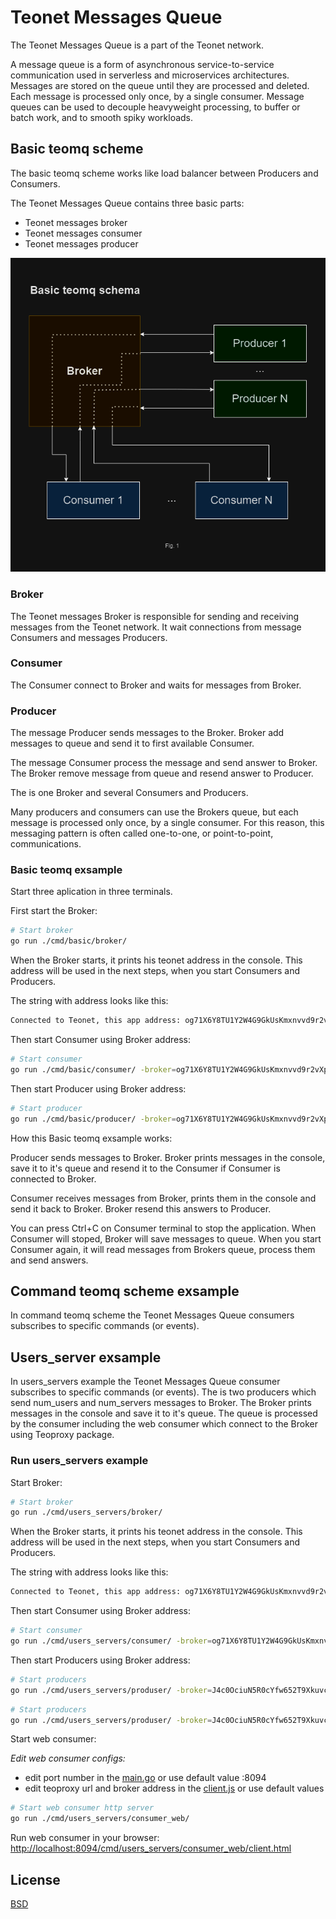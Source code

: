 # Teonet Messages Queue

The Teonet Messages Queue is a part of the Teonet network.

A message queue is a form of asynchronous service-to-service communication used in serverless and microservices architectures. Messages are stored on the queue until they are processed and deleted. Each message is processed only once, by a single consumer. Message queues can be used to decouple heavyweight processing, to buffer or batch work, and to smooth spiky workloads.

## Basic teomq scheme

The basic teomq scheme works like load balancer between Producers and Consumers.

The Teonet Messages Queue contains three basic parts:

- Teonet messages broker
- Teonet messages consumer
- Teonet messages producer

![Basic teomq scheme](img/Basic-mq.drawio.png)

### Broker

The Teonet messages Broker is responsible for sending and receiving messages
from the Teonet network. It wait connections from message Consumers and messages
Producers.

### Consumer

The Consumer connect to Broker and waits for messages from Broker.

### Producer

The message Producer sends messages to the Broker. Broker add messages to queue
and send it to first available Consumer.

The message Consumer process the message and send answer to Broker. The Broker
remove message from queue and resend answer to Producer.

The is one Broker and several Consumers and Producers.

Many producers and consumers can use the Brokers queue, but each message is processed only once, by a single consumer. For this reason, this messaging pattern is often called one-to-one, or point-to-point, communications.

### Basic teomq exsample

Start three aplication in three terminals.

First start the Broker:

```bash
# Start broker
go run ./cmd/basic/broker/
```

When the Broker starts, it prints his teonet address in the console. This
address will be used in the next steps, when you start Consumers and Producers.

The string with address looks like this:

```bash
Connected to Teonet, this app address: og71X6Y8TU1Y2W4G9GkUsKmxnvvd9r2vXp2
```

Then start Consumer using Broker address:

```bash
# Start consumer
go run ./cmd/basic/consumer/ -broker=og71X6Y8TU1Y2W4G9GkUsKmxnvvd9r2vXp2
```

Then start Producer using Broker address:

```bash
# Start producer
go run ./cmd/basic/producer/ -broker=og71X6Y8TU1Y2W4G9GkUsKmxnvvd9r2vXp2
```

How this Basic teomq exsample works:

Producer sends messages to Broker. Broker prints messages in the console, save it to it's queue and resend it to the Consumer if Consumer is connected to Broker.

Consumer receives messages from Broker, prints them in the console and send it back to Broker. Broker resend this answers to Producer.

You can press Ctrl+C on Consumer terminal to stop the application. When Consumer will stoped, Broker will save messages to queue. When you start Consumer again, it will read messages from Brokers queue, process them and send answers.

## Command teomq scheme exsample

In command teomq scheme the Teonet Messages Queue consumers subscribes to specific commands (or events).

## Users_server exsample

In users_servers example the Teonet Messages Queue consumer subscribes to specific commands (or events).
The is two producers which send num_users and num_servers messages to Broker.
The Broker prints messages in the console and save it to it's queue.
The queue is processed by the consumer including the web consumer which connect to the Broker using Teoproxy package.

### Run users_servers example

Start Broker:

```bash
# Start broker
go run ./cmd/users_servers/broker/
```

When the Broker starts, it prints his teonet address in the console. This
address will be used in the next steps, when you start Consumers and Producers.

The string with address looks like this:

```bash
Connected to Teonet, this app address: og71X6Y8TU1Y2W4G9GkUsKmxnvvd9r2vXp2
```

Then start Consumer using Broker address:

```bash
# Start consumer
go run ./cmd/users_servers/consumer/ -broker=og71X6Y8TU1Y2W4G9GkUsKmxnvvd9r2vXp2
```

Then start Producers using Broker address:

```bash
# Start producers
go run ./cmd/users_servers/produser/ -broker=J4c0OciuN5R0cYfw652T9XkuvckAnUTJj5c -name=produser-1 -command=num_servers
```

```bash
# Start producers
go run ./cmd/users_servers/produser/ -broker=J4c0OciuN5R0cYfw652T9XkuvckAnUTJj5c -name=produser-2 -command=num_players
```

Start web consumer:

_Edit web consumer configs:_

- edit port number in the [main.go](./cmd/users_servers/consumer_web/main.go) or use default value :8094
- edit teoproxy url and broker address in the [client.js](./cmd/users_servers/consumer_web/client.js) or use default values

```bash
# Start web consumer http server
go run ./cmd/users_servers/consumer_web/
```

Run web consumer in your browser: [http://localhost:8094/cmd/users_servers/consumer_web/client.html](http://localhost:8094/cmd/users_servers/consumer_web/client.html)

## License

[BSD](LICENSE)

